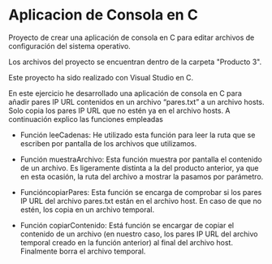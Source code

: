 # Aplicacion de Consola en C
Proyecto de crear una aplicación de consola en C para editar archivos de configuración del sistema operativo.

Los archivos del proyecto se encuentran dentro de la carpeta "Producto 3".

Este proyecto ha sido realizado con Visual Studio en C.

En este ejercicio he desarrollado una aplicación de consola en C para añadir pares IP URL contenidos en un archivo “pares.txt” a un archivo hosts. Solo copia los pares IP URL que no estén ya en el archivo hosts.
A continuación explico las funciones empleadas

-	Función leeCadenas: He utilizado esta función para leer la ruta que se escriben por pantalla de los archivos que utilizamos.

-	Función muestraArchivo: Esta función muestra por pantalla el contenido de un archivo. Es ligeramente distinta a la del producto anterior, ya que en esta ocasión, la ruta del archivo a mostrar la pasamos por parámetro.

-	FuncióncopiarPares: Esta función se encarga de comprobar si los pares IP URL del archivo pares.txt están en el archivo host. En caso de que no estén, los copia en un archivo temporal.

-	Función copiarContenido: Está función se encargar de copiar el contenido de un archivo (en nuestro caso, los pares IP URL del archivo temporal creado en la función anterior) al final del archivo host. Finalmente borra el archivo temporal.

